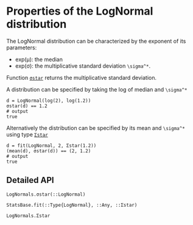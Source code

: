 # Properties of the LogNormal distribution

The LogNormal distribution can be characterized by
the exponent of its parameters:

- exp(μ): the median
- exp(σ): the multiplicative standard deviation ``\sigma^*``.

Function [`σstar`](@ref) returns the multiplicative standard deviation.

A distribution can be specified by taking the log of median and ``\sigma^*``

```jldoctest; output = false, setup = :(using Distributions, LogNormals)
d = LogNormal(log(2), log(1.2))
σstar(d) == 1.2
# output
true
```

Alternatively the distribution can be specified by its mean and ``\sigma^*`` using type [`Σstar`](@ref)

```jldoctest; output = false, setup = :(using Distributions, LogNormals)
d = fit(LogNormal, 2, Σstar(1.2))
(mean(d), σstar(d)) == (2, 1.2)
# output
true
```

## Detailed API

```@docs
LogNormals.σstar(::LogNormal)
```

```@docs
StatsBase.fit(::Type{LogNormal}, ::Any, ::Σstar) 
```

```@docs
LogNormals.Σstar
```
